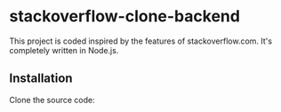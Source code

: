 # stackoverflow-clone-backend
This project is coded inspired by the features of stackoverflow.com. It's completely written in Node.js.

## Installation
Clone the source code:
